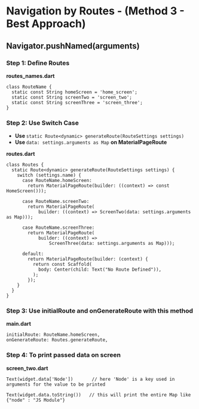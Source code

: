 # Navigation by Routes - (Method 3 - Best Approach)

## Navigator.pushNamed(arguments)

### Step 1: Define Routes 
<b> routes_names.dart </b>

```
class RouteName {
  static const String homeScreen = 'home_screen';
  static const String screenTwo = 'screen_two';
  static const String screenThree = 'screen_three';
}
```


### Step 2: Use Switch Case

- <b> Use </b> `static Route<dynamic> generateRoute(RouteSettings settings)` 
- <b> Use </b> `data: settings.arguments as Map` <b> on MaterialPageRoute </b>



<b> routes.dart </b>
```
class Routes {
  static Route<dynamic> generateRoute(RouteSettings settings) {
    switch (settings.name) {
      case RouteName.homeScreen:
        return MaterialPageRoute(builder: ((context) => const HomeScreen()));

      case RouteName.screenTwo:
        return MaterialPageRoute(
            builder: ((context) => ScreenTwo(data: settings.arguments as Map)));

      case RouteName.screenThree:
        return MaterialPageRoute(
            builder: ((context) =>
                ScreenThree(data: settings.arguments as Map)));

      default:
        return MaterialPageRoute(builder: (context) {
          return const Scaffold(
            body: Center(child: Text("No Route Defined")),
          );
        });
    }
  }
}

```



### Step 3: Use initialRoute and onGenerateRoute with this method
<b>main.dart</b>
```
initialRoute: RouteName.homeScreen,
onGenerateRoute: Routes.generateRoute,
```

### Step 4: To print passed data on screen
<b>screen_two.dart</b> 
```
Text(widget.data['Node'])       // here 'Node' is a key used in arguments for the value to be printed

Text(widget.data.toString())   // this will print the entire Map like {"node" : "JS Module"}
```
